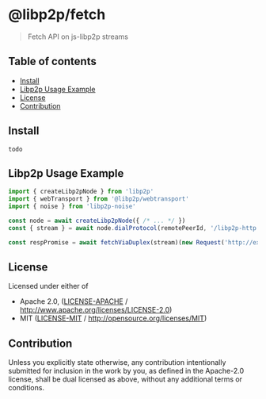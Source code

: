 # @libp2p/fetch <!-- omit in toc -->

> Fetch API on js-libp2p streams

## Table of contents <!-- omit in toc -->

- [Install](#install)
- [Libp2p Usage Example](#libp2p-usage-example)
- [License](#license)
- [Contribution](#contribution)

## Install

```console
todo
```

## Libp2p Usage Example

```js
import { createLibp2pNode } from 'libp2p'
import { webTransport } from '@libp2p/webtransport'
import { noise } from 'libp2p-noise'

const node = await createLibp2pNode({ /* ... */ })
const { stream } = await node.dialProtocol(remotePeerId, '/libp2p-http')

const respPromise = await fetchViaDuplex(stream)(new Request('http://example.com/'))
```

## License

Licensed under either of

- Apache 2.0, ([LICENSE-APACHE](LICENSE-APACHE) / <http://www.apache.org/licenses/LICENSE-2.0>)
- MIT ([LICENSE-MIT](LICENSE-MIT) / <http://opensource.org/licenses/MIT>)

## Contribution

Unless you explicitly state otherwise, any contribution intentionally submitted for inclusion in the work by you, as defined in the Apache-2.0 license, shall be dual licensed as above, without any additional terms or conditions.
